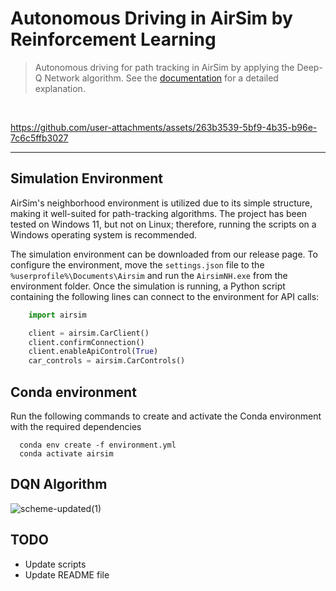 # Autonomous Driving in AirSim by Reinforcement Learning

> Autonomous driving for path tracking in AirSim by applying the Deep-Q Network algorithm. See the [documentation]() for a detailed explanation.
<br>

https://github.com/user-attachments/assets/263b3539-5bf9-4b35-b96e-7c6c5ffb3027

---

## Simulation Environment
AirSim's neighborhood environment is utilized due to its simple structure, making it well-suited for path-tracking algorithms. The project has been tested on Windows 11, but not on Linux; therefore, running the scripts on a Windows operating system is recommended.

The simulation environment can be downloaded from our release page. To configure the environment, move the `settings.json` file to the `%userprofile%\Documents\Airsim` and run the `AirsimNH.exe` from the environment folder. Once the simulation is running, a Python script containing the following lines can connect to the environment for API calls:

```python
    import airsim

    client = airsim.CarClient()
    client.confirmConnection()     
    client.enableApiControl(True)  
    car_controls = airsim.CarControls()
```

## Conda environment
Run the following commands to create and activate the Conda environment with the required dependencies
```
  conda env create -f environment.yml
  conda activate airsim
```

## DQN Algorithm
![scheme-updated(1)](https://github.com/user-attachments/assets/e8e0eee5-dfb0-4d72-87fd-4fd66ae67a49)



## TODO
- Update scripts
- Update README file
